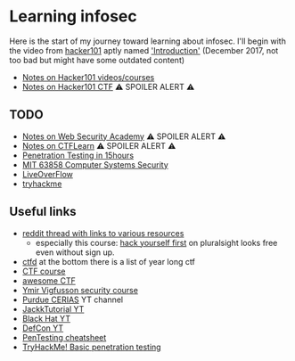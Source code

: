 # Learning infosec

Here is the start of my journey toward learning about infosec.
I'll begin with the video from [hacker101](https://www.hacker101.com) aptly named ['Introduction'](https://www.youtube.com/watch?list=PLxhvVyxYRviZsAKXZEbmfsVMZp3s0KaVE&v=zPYfT9azdK8&feature=emb_logo) (December 2017, not too bad but might have some outdated content)

- [Notes on Hacker101 videos/courses](./Hacker101_video.md)
- [Notes on Hacker101 CTF](./Hacker101_CTF_retro.md) ⚠️ SPOILER ALERT ⚠️

## TODO

- [Notes on Web Security Academy](./WebSecurityAcademy.md) ⚠️ SPOILER ALERT ⚠️
- [Notes on CTFLearn](./CTFLearn_retro.md) ⚠️ SPOILER ALERT ⚠️
- [Penetration Testing in 15hours](https://www.youtube.com/watch?v=3Kq1MIfTWCE)
- [MIT 63858 Computer Systems Security](https://www.youtube.com/playlist?list=PLUl4u3cNGP62K2DjQLRxDNRi0z2IRWnNh)
- [LiveOverFlow](https://liveoverflow.com/start-hacking/)
- [tryhackme](https://tryhackme.com/)

## Useful links

- [reddit thread with links to various resources](https://www.reddit.com/r/learncybersecurity/comments/fief6v/some_resources_that_i_have_found_helpful_when/)
  - especially this course: [hack yourself first](https://app.pluralsight.com/course-player?clipId=ac3a1568-a97b-4017-badf-0c3fd0250268) on pluralsight looks free even without sign up.
- [ctfd](https://ctfd.io/whats-a-ctf/) at the bottom there is a list of year long ctf
- [CTF course](https://www.hoppersroppers.org/courseCTF.html)
- [awesome CTF](https://github.com/sindresorhus/awesome#security)
- [Ymir Vigfusson security course](https://www.youtube.com/playlist?list=PLMGUdaTHpFQLmSAk5_cTM8Y502hhVpeNf)
- [Purdue CERIAS](https://www.youtube.com/user/ceriaspurdue) YT channel
- [JackkTutorial YT](https://www.youtube.com/user/JackkTutorials/videos)
- [Black Hat YT](https://www.youtube.com/user/BlackHatOfficialYT)
- [DefCon YT](https://www.youtube.com/user/DEFCONConference)
- [PenTesting cheatsheet](https://highon.coffee/blog/penetration-testing-tools-cheat-sheet/)
- [TryHackMe! Basic penetration testing](https://www.youtube.com/watch?v=xl2Xx5YOKcI)

